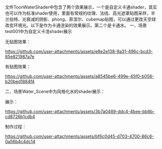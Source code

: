 文件ToonWaterShader中包含了两个效果展示，一个是自定义卡通shader，其实也可以作为标准shader使用，里面有常规的纹理、法线、高光遮罩贴图采样，半兰伯特、光衰减的阴影、phong、菲涅尔、cubemap贴图，可以通过更改天空球改变环境光。以下是作为卡通渲染的效果展示。第二个是卡通水。
一、场景test001中为自定义卡渲shader展示

无贴图效果：


https://github.com/user-attachments/assets/e8e2e138-9a31-496c-bcd3-85e821987a7e



有贴图效果：


https://github.com/user-attachments/assets/a8545be6-499e-45f0-b056-b20bed1884f4


二、场景Water_Scene中为风格化水的shader展示：

展示：

https://github.com/user-attachments/assets/3b7a0489-ddc4-4bee-bb8b-cd8726b1cdb4

制作过程：



https://github.com/user-attachments/assets/bf6c0d45-d703-4700-86c6-0a56b4c4dc14

